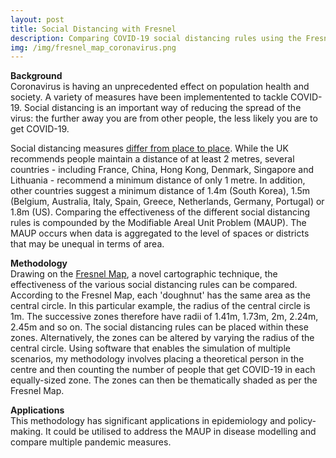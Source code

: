 ```yaml
---
layout: post
title: Social Distancing with Fresnel
description: Comparing COVID-19 social distancing rules using the Fresnel Map
img: /img/fresnel_map_coronavirus.png
---
```


**Background**  
   Coronavirus is having an unprecedented effect on population health and society. A variety of measures have been implementented to tackle COVID-19. Social distancing is an important way of reducing the spread of the virus: the further away you are from other people, the less likely you are to get COVID-19. 

Social distancing measures <a href="https://www.bbc.co.uk/news/science-environment-52522460">differ from place to place</a>. While the UK recommends people maintain a distance of at least 2 metres, several countries - including France, China, Hong Kong, Denmark, Singapore and Lithuania - recommend a minimum distance of only 1 metre. In addition, other countries suggest a minimum distance of 1.4m (South Korea), 1.5m (Belgium, Australia, Italy, Spain, Greece, Netherlands, Germany, Portugal) or 1.8m (US). Comparing the effectiveness of the different social distancing rules is compounded by the Modifiable Areal Unit Problem (MAUP). The MAUP occurs when data is aggregated to the level of spaces or districts that may be unequal in terms of area.

**Methodology**  
   Drawing on the <a href="https://www.liamthomasbolton.com/portfolio/FresnelMap/">Fresnel Map</a>, a novel cartographic technique, the effectiveness of the various social distancing rules can be compared. According to the Fresnel Map, each 'doughnut' has the same area as the central circle. In this particular example, the radius of the central circle is 1m. The successive zones therefore have radii of 1.41m, 1.73m, 2m, 2.24m, 2.45m and so on. The social distancing rules can be placed within these zones. Alternatively, the zones can be altered by varying the radius of the central circle. Using software that enables the simulation of multiple scenarios, my methodology involves placing a theoretical person in the centre and then counting the number of people that get COVID-19 in each equally-sized zone. The zones can then be thematically shaded as per the Fresnel Map.

**Applications**  
   This methodology has significant applications in epidemiology and policy-making. It could be utilised to address the MAUP in disease modelling and compare multiple pandemic measures.
